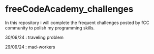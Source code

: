 # freeCodeAcademy_challenges
In this repository i will complete the frequent challenges posted by fCC community to polish my programming skills.


30/09/24 : traveling problem

29/09/24 : mad-workers